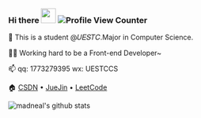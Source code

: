 ### Hi there <img src="https://raw.githubusercontent.com/MartinHeinz/MartinHeinz/master/wave.gif" width="30px">  ![Profile View Counter](https://komarev.com/ghpvc/?username=FangzhouSu)

🏫 This is a student @𝑈𝐸𝑆𝑇𝐶.Major in Computer Science.

👨‍💻 Working hard to be a Front-end Developer~

📫 qq: 1773279395 wx: UESTCCS

🏠 [CSDN](https://blog.csdn.net/qq_45704942?type=blog) • [JueJin](https://juejin.cn/user/18064101621133) • [LeetCode](https://leetcode-cn.com/u/billsu/)

![madneal's github stats](https://github-readme-stats.vercel.app/api?username=FangzhouSu&show_icons=true&theme=radical)

<!--
**FangzhouSu/FangzhouSu** is a ✨ _special_ ✨ repository because its `README.md` (this file) appears on your GitHub profile.

Here are some ideas to get you started:

- 🔭 I’m currently working on ...
- 🌱 I’m currently learning ...
- 👯 I’m looking to collaborate on ...
- 🤔 I’m looking for help with ...
- 💬 Ask me about ...
- 📫 How to reach me: ...
- 😄 Pronouns: ...
- ⚡ Fun fact: ...
-->
